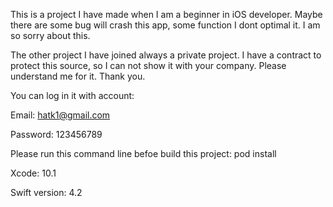 This is a project I have made when I am a beginner in iOS developer. Maybe there are some bug will crash this app, some function I dont optimal it. I am so sorry about this.

The other project I have joined always a private project. I have a contract to protect this source, so I can not show it with your company. Please understand me for it. Thank you.

You can log in it with account:

Email: hatk1@gmail.com

Password: 123456789

Please run this command line befoe build this project:
pod install

Xcode: 10.1

Swift version: 4.2
